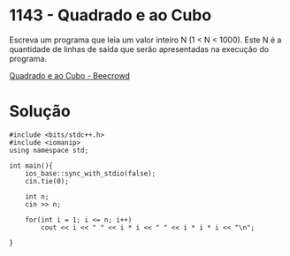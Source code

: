 # 1143 - Quadrado e ao Cubo

Escreva um programa que leia um valor inteiro N (1 < N < 1000). Este N é a quantidade de linhas de saída que serão apresentadas na execução do programa.

[Quadrado e ao Cubo - Beecrowd](https://www.beecrowd.com.br/judge/pt/problems/view/1143)

# Solução

```
#include <bits/stdc++.h>
#include <iomanip>
using namespace std;

int main(){
    ios_base::sync_with_stdio(false);
    cin.tie(0);
    
    int n; 
    cin >> n;
    
    for(int i = 1; i <= n; i++)
        cout << i << " " << i * i << " " << i * i * i << "\n";

}
```